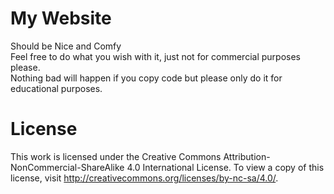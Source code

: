 # My Website
Should be Nice and Comfy  
Feel free to do what you wish with it, just not for commercial purposes please.  
Nothing bad will happen if you copy code but please only do it for educational purposes.


# License
This work is licensed under the Creative Commons Attribution-NonCommercial-ShareAlike 4.0 International License. To view a copy of this license, visit http://creativecommons.org/licenses/by-nc-sa/4.0/.
